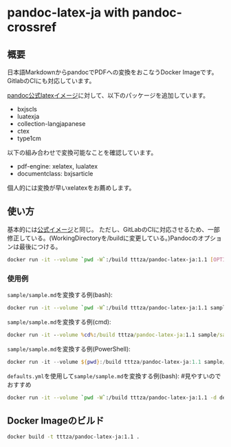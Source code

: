 # pandoc-latex-ja with pandoc-crossref

## 概要

日本語MarkdownからpandocでPDFへの変換をおこなうDocker Imageです。GitlabのCIにも対応しています。

[pandoc公式latexイメージ](https://hub.docker.com/r/pandoc/latex)に対して、以下のパッケージを追加しています。

 * bxjscls 
 * luatexja 
 * collection-langjapanese 
 * ctex 
 * type1cm 

以下の組み合わせで変換可能なことを確認しています。

* pdf-engine: xelatex, lualatex
* documentclass: bxjsarticle
  
個人的には変換が早いxelatexをお薦めします。

## 使い方


基本的には[公式イメージ](https://github.com/pandoc/dockerfiles#usage)と同じ。
ただし、GitLabのCIに対応させるため、一部修正している。(WorkingDirectoryを/buildに変更している。)Pandocのオプションは最後につける。

```bash
docker run -it --volume `pwd -W`:/build tttza/pandoc-latex-ja:1.1 [OPTIONS]
```

### 使用例

`sample/sample.md`を変換する例(bash):
```bash
docker run -it --volume `pwd -W`:/build tttza/pandoc-latex-ja:1.1 sample/sample.md -o publish/sample.pdf -V classoption="pandoc" -V documentclass=bxjsarticle --pdf-engine=xelatex --filter=pandoc-crossref
```

`sample/sample.md`を変換する例(cmd):
```cmd
docker run -it --volume %cd%:/build tttza/pandoc-latex-ja:1.1 sample/sample.md -o publish/sample.pdf -V classoption="pandoc" -V documentclass=bxjsarticle --pdf-engine=xelatex --filter=pandoc-crossref
```

`sample/sample.md`を変換する例(PowerShell):
```powershell
docker run -it --volume ${pwd}:/build tttza/pandoc-latex-ja:1.1 sample/sample.md -o publish/sample.pdf -V classoption="pandoc" -V documentclass=bxjsarticle --pdf-engine=xelatex --filter=pandoc-crossref
```

`defaults.yml`を使用して`sample/sample.md`を変換する例(bash):  #見やすいのでおすすめ
```bash
docker run -it --volume `pwd -W`:/build tttza/pandoc-latex-ja:1.1 -d defaults.yml
```

## Docker Imageのビルド

```bash
docker build -t tttza/pandoc-latex-ja:1.1 .
```

